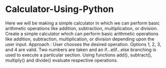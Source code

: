 # Calculator-Using-Python
Here we will be making a simple calculator in which we can perform basic arithmetic operations like addition, subtraction, multiplication, or division.
Create a simple calculator which can perform basic arithmetic operations like addition, subtraction, multiplication, or division depending upon the user input. Approach :
User chooses the desired operation. Options 1, 2, 3, and 4 are valid.
Two numbers are taken and an if…elif…else branching is used to execute a particular section.
Using functions add(), subtract(), multiply() and divide() evaluate respective operations.

